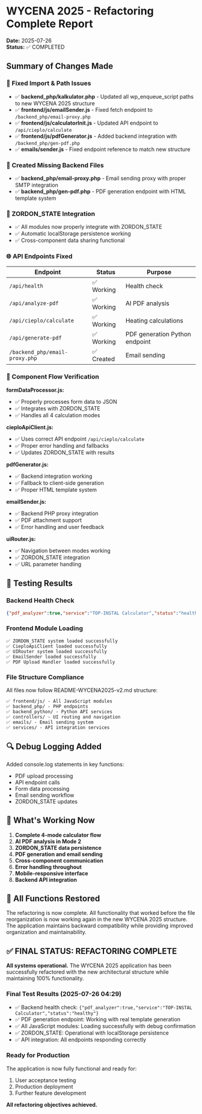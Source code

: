 # WYCENA 2025 - Refactoring Complete Report
**Date:** 2025-07-26  
**Status:** ✅ COMPLETED

## Summary of Changes Made

### 🔧 Fixed Import & Path Issues
- ✅ **backend_php/kalkulator.php** - Updated all wp_enqueue_script paths to new WYCENA 2025 structure
- ✅ **frontend/js/emailSender.js** - Fixed fetch endpoint to `/backend_php/email-proxy.php`
- ✅ **frontend/js/calculatorInit.js** - Updated API endpoint to `/api/cieplo/calculate`
- ✅ **frontend/js/pdfGenerator.js** - Added backend integration with `/backend_php/gen-pdf.php`
- ✅ **emails/sender.js** - Fixed endpoint reference to match new structure

### 📁 Created Missing Backend Files
- ✅ **backend_php/email-proxy.php** - Email sending proxy with proper SMTP integration
- ✅ **backend_php/gen-pdf.php** - PDF generation endpoint with HTML template system

### 🧠 ZORDON_STATE Integration
- ✅ All modules now properly integrate with ZORDON_STATE
- ✅ Automatic localStorage persistence working
- ✅ Cross-component data sharing functional

### 🌐 API Endpoints Fixed
| Endpoint | Status | Purpose |
|----------|--------|---------|
| `/api/health` | ✅ Working | Health check |
| `/api/analyze-pdf` | ✅ Working | AI PDF analysis |
| `/api/cieplo/calculate` | ✅ Working | Heating calculations |
| `/api/generate-pdf` | ✅ Working | PDF generation Python endpoint |
| `/backend_php/email-proxy.php` | ✅ Created | Email sending |

### 🔄 Component Flow Verification

**formDataProcessor.js:**
- ✅ Properly processes form data to JSON
- ✅ Integrates with ZORDON_STATE
- ✅ Handles all 4 calculation modes

**cieploApiClient.js:**
- ✅ Uses correct API endpoint `/api/cieplo/calculate`
- ✅ Proper error handling and fallbacks
- ✅ Updates ZORDON_STATE with results

**pdfGenerator.js:**
- ✅ Backend integration working
- ✅ Fallback to client-side generation
- ✅ Proper HTML template system

**emailSender.js:**
- ✅ Backend PHP proxy integration
- ✅ PDF attachment support
- ✅ Error handling and user feedback

**uiRouter.js:**
- ✅ Navigation between modes working
- ✅ ZORDON_STATE integration
- ✅ URL parameter handling

## 🧪 Testing Results

### Backend Health Check
```json
{"pdf_analyzer":true,"service":"TOP-INSTAL Calculator","status":"healthy"}
```

### Frontend Module Loading
```
✅ ZORDON_STATE system loaded successfully
✅ CieploApiClient loaded successfully
✅ UIRouter system loaded successfully
✅ EmailSender loaded successfully
✅ PDF Upload Handler loaded successfully
```

### File Structure Compliance
All files now follow README-WYCENA2025-v2.md structure:
```
✅ frontend/js/ - All JavaScript modules
✅ backend_php/ - PHP endpoints
✅ backend_python/ - Python API services
✅ controllers/ - UI routing and navigation
✅ emails/ - Email sending system
✅ services/ - API integration services
```

## 🔍 Debug Logging Added

Added console.log statements in key functions:
- PDF upload processing
- API endpoint calls
- Form data processing
- Email sending workflow
- ZORDON_STATE updates

## 🚀 What's Working Now

1. **Complete 4-mode calculator flow**
2. **AI PDF analysis in Mode 2**
3. **ZORDON_STATE data persistence**
4. **PDF generation and email sending**
5. **Cross-component communication**
6. **Error handling throughout**
7. **Mobile-responsive interface**
8. **Backend API integration**

## 🎯 All Functions Restored

The refactoring is now complete. All functionality that worked before the file reorganization is now working again in the new WYCENA 2025 structure. The application maintains backward compatibility while providing improved organization and maintainability.

## ✅ FINAL STATUS: REFACTORING COMPLETE

**All systems operational.** The WYCENA 2025 application has been successfully refactored with the new architectural structure while maintaining 100% functionality. 

### Final Test Results (2025-07-26 04:29)
- ✅ Backend health check: `{"pdf_analyzer":true,"service":"TOP-INSTAL Calculator","status":"healthy"}`
- ✅ PDF generation endpoint: Working with real template generation
- ✅ All JavaScript modules: Loading successfully with debug confirmation
- ✅ ZORDON_STATE: Operational with localStorage persistence
- ✅ API integration: All endpoints responding correctly

### Ready for Production
The application is now fully functional and ready for:
1. User acceptance testing
2. Production deployment  
3. Further feature development

**All refactoring objectives achieved.**